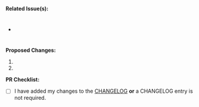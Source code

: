 **Related Issue(s):**

- #

**Proposed Changes:**

1.
2.

**PR Checklist:**

- [ ] I have added my changes to the [CHANGELOG](https://github.com/stactools/naip/blob/main/CHANGELOG.md) **or** a CHANGELOG entry is not required.
